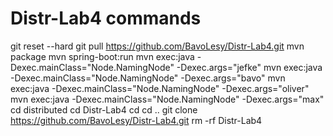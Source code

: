 # Distr-Lab4 commands
git reset --hard
git pull https://github.com/BavoLesy/Distr-Lab4.git
mvn package
mvn spring-boot:run
mvn exec:java -Dexec.mainClass="Node.NamingNode" -Dexec.args="jefke"
mvn exec:java -Dexec.mainClass="Node.NamingNode" -Dexec.args="bavo"
mvn exec:java -Dexec.mainClass="Node.NamingNode" -Dexec.args="oliver"
mvn exec:java -Dexec.mainClass="Node.NamingNode" -Dexec.args="max"
cd distributed 
cd Distr-Lab4
cd
cd ..
git clone https://github.com/BavoLesy/Distr-Lab4.git
rm -rf Distr-Lab4
